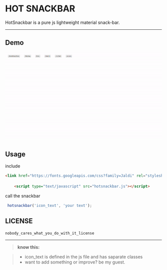 HOT SNACKBAR
=====================


HotSnackbar is a pure js lightweight material snack-bar.

----------
Demo
-------------
![hotsnackbar gif demo](demo.gif)

Usage
-------------
include
```html
<link href="https://fonts.googleapis.com/css?family=Jaldi" rel="stylesheet">
    	
    <script type="text/javascript" src="hotsnackbar.js"></script>
```

call the snackbar
```javascript
 hotsnackbar('icon_text', 'your text');
```

LICENSE
-------

    nobody_cares_what_you_do_with_it_license

---------

> **know this:**

> - icon_text is defined in the js file and has saparate classes
> - want to add something or improve? be my guest.

